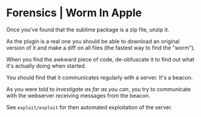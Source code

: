 # Forensics | Worm In Apple

Once you've found that the sublime package is a zip file, unzip it.

As the plugin is a real one you should be able to download an original version
of it and make a diff on all files (the fastest way to find the "worm").

When you find the awkward piece of code, de-obfuscate it to find out what it's
actually doing when started.

You should find that it communicates regularly with a server. It's a beacon.

As you were told to _investigate as far as you can_, you try to communicate
with the webserver receiving messages from the beacon.

See `exploit/exploit` for then automated exploitation of the server.
